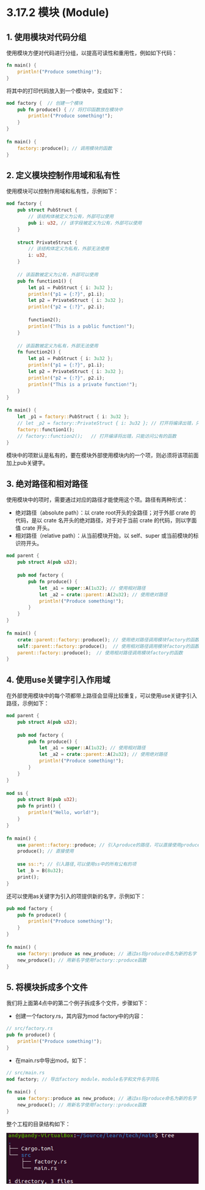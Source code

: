 # 3.17.2 模块 (Module)
## 1. 使用模块对代码分组
使用模块方便对代码进行分组，以提高可读性和重用性，例如如下代码：
```Rust
fn main() {
    println!("Produce something!");
}
```
将其中的打印代码放入到一个模块中，变成如下：
```Rust
mod factory {  // 创建一个模块
    pub fn produce() { // 将打印函数放在模块中
        println!("Produce something!");
    }
}

fn main() {
    factory::produce(); // 调用模块的函数
}
```

## 2. 定义模块控制作用域和私有性
使用模块可以控制作用域和私有性，示例如下：
```Rust
mod factory {
    pub struct PubStruct {
        // 该结构体被定义为公有，外部可以使用
        pub i: u32, // 该字段被定义为公有，外部可以使用
    }

    struct PrivateStruct {
        // 该结构体定义为私有，外部无法使用
        i: u32,
    }
    
    // 该函数被定义为公有，外部可以使用
    pub fn function1() { 
        let p1 = PubStruct { i: 3u32 };
        println!("p1 = {:?}", p1.i);
        let p2 = PrivateStruct { i: 3u32 };
        println!("p2 = {:?}", p2.i);

        function2();
        println!("This is a public function!");
    }

    // 该函数被定义为私有，外部无法使用
    fn function2() {
        let p1 = PubStruct { i: 3u32 };
        println!("p1 = {:?}", p1.i);
        let p2 = PrivateStruct { i: 3u32 };
        println!("p2 = {:?}", p2.i);
        println!("This is a private function!");
    }
}

fn main() {
    let _p1 = factory::PubStruct { i: 3u32 };
    // let _p2 = factory::PrivateStruct { i: 3u32 }; // 打开将编译出错，只能访问公有的类型
    factory::function1();
    // factory::function2();   // 打开编译将出错，只能访问公有的函数
}
```

模块中的项默认是私有的，要在模块外部使用模块内的一个项，则必须将该项前面加上pub关键字。

## 3. 绝对路径和相对路径
使用模块中的项时，需要通过对应的路径才能使用这个项。路径有两种形式：

- 绝对路径（absolute path）：以 crate root开头的全路径；对于外部 crate 的代码，是以 crate 名开头的绝对路径，对于对于当前 crate 的代码，则以字面值 crate 开头。
- 相对路径（relative path）：从当前模块开始，以 self、super 或当前模块的标识符开头。

```Rust
mod parent {
    pub struct A(pub u32);

    pub mod factory {
        pub fn produce() {
            let _a1 = super::A(1u32); // 使用相对路径
            let _a2 = crate::parent::A(2u32); // 使用绝对路径
            println!("Produce something!");
        }
    }
}

fn main() {
    crate::parent::factory::produce(); // 使用绝对路径调用模块factory的函数
    self::parent::factory::produce();  // 使用相对路径调用模块factory的函数
    parent::factory::produce();  // 使用相对路径调用模块factory的函数
}
```

## 4. 使用use关键字引入作用域
在外部使用模块中的每个项都带上路径会显得比较重复，可以使用use关键字引入路径，示例如下：
```Rust
mod parent {
    pub struct A(pub u32);

    pub mod factory {
        pub fn produce() {
            let _a1 = super::A(1u32); // 使用相对路径
            let _a2 = crate::parent::A(2u32); // 使用绝对路径
            println!("Produce something!");
        }
    }
}

mod ss {
    pub struct B(pub u32);
    pub fn print() {
        println!("Hello, world!");
    }
}

fn main() {
    use parent::factory::produce; // 引入produce的路径，可以直接使用produce
    produce(); // 直接使用

    use ss::*; // 引入路径,可以使用ss中的所有公有的项
    let _b = B(8u32);
    print();
}
```

还可以使用as关键字为引入的项提供新的名字，示例如下：
```Rust
pub mod factory {
    pub fn produce() {
        println!("Produce something!");
    }
}

fn main() {
    use factory::produce as new_produce; // 通过as将produce命名为新的名字
    new_produce(); // 用新名字使用factory::produce函数
}
```

## 5. 将模块拆成多个文件
我们将上面第4点中的第二个例子拆成多个文件，步骤如下：

- 创建一个factory.rs，其内容为mod factory中的内容：
```Rust
// src/factory.rs
pub fn produce() {
    println!("Produce something!");
}
```

- 在main.rs中导出mod，如下：
```Rust
// src/main.rs
mod factory; // 导出factory module，module名字和文件名字同名

fn main() {
    use factory::produce as new_produce; // 通过as将produce命名为新的名字
    new_produce(); // 用新名字使用factory::produce函数
}
```

整个工程的目录结构如下：

![注释](../../assets/38.png)

